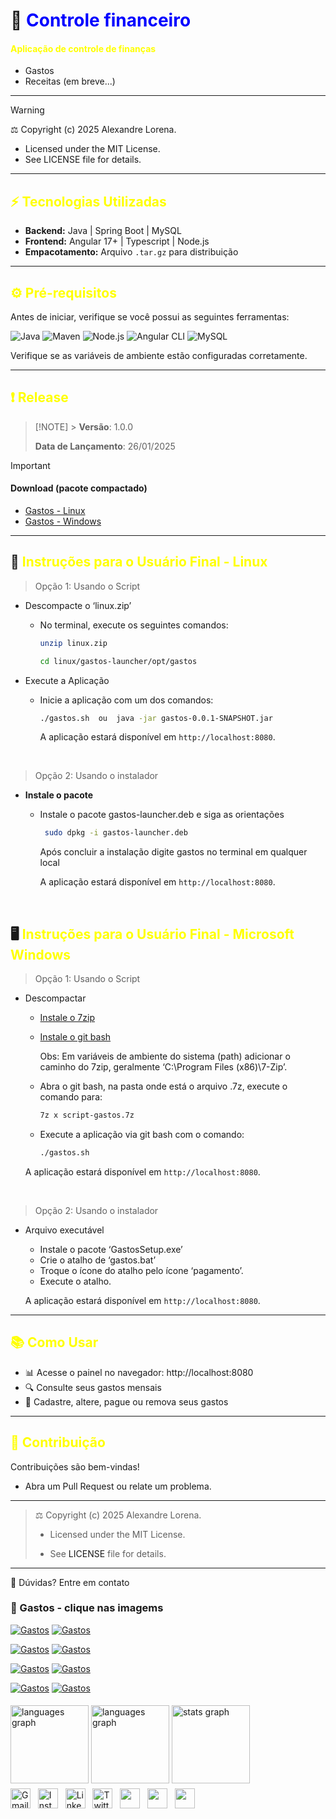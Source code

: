 # 📌 <span style="color:blue;">Controle financeiro</span>

#### <span style="color:yellow;">Aplicação de controle de finanças</span>

- Gastos
- Receitas (em breve...)

---

> [!WARNING]
> ⚖️ Copyright (c) 2025 Alexandre Lorena.
>
> - Licensed under the MIT License.
> - See <a href="LICENSE" style="text-decoration: none;">LICENSE</a> file for details.

---

## <span style="color:yellow;">⚡ Tecnologias Utilizadas</span>

- **Backend:** Java | Spring Boot | MySQL
- **Frontend:** Angular 17+ | Typescript | Node.js
- **Empacotamento:** Arquivo `.tar.gz` para distribuição

---

## <span style="color:yellow;">⚙️ Pré-requisitos</span>

Antes de iniciar, verifique se você possui as seguintes ferramentas:

![Java](https://img.shields.io/badge/Java-8%2B-orange?style=for-the-badge&logo=java&logoColor=white)
![Maven](https://img.shields.io/badge/Maven-C71A36?style=for-the-badge&logo=apache-maven&logoColor=white)
![Node.js](https://img.shields.io/badge/Node.js-339933?style=for-the-badge&logo=node.js&logoColor=white)
![Angular CLI](https://img.shields.io/badge/Angular_CLI-DD0031?style=for-the-badge&logo=angular&logoColor=white)
![MySQL](https://img.shields.io/badge/MySQL-005C84?style=for-the-badge&logo=mysql&logoColor=white)

Verifique se as variáveis de ambiente estão configuradas corretamente.

---

## <span style="color:yellow;">❗ Release</span>

> [!NOTE] > **Versão**: 1.0.0
>
> **Data de Lançamento**: 26/01/2025

> [!IMPORTANT]
>
> #### Download (pacote compactado)
>
> - [Gastos - Linux](https://drive.google.com/file/d/1njSEitVp_gjIB4E-rV_MbUm7SQteJx_v/view?usp=drive_link)
> - [Gastos - Windows](https://drive.google.com/file/d/1kgzozoEx0XZ3OEjKxafz76r7IYBS6ft9/view?usp=drive_link)

---

## 🐧 <span style="color:yellow;">Instruções para o Usuário Final - Linux</span>

> Opção 1: Usando o Script

- Descompacte o ‘linux.zip’

  - No terminal, execute os seguintes comandos:

    ```bash
    unzip linux.zip

    cd linux/gastos-launcher/opt/gastos
    ```

- Execute a Aplicação

  - Inicie a aplicação com um dos comandos:

    ```bash
    ./gastos.sh  ou  java -jar gastos-0.0.1-SNAPSHOT.jar
    ```

    A aplicação estará disponível em `http://localhost:8080`.

  &nbsp;

> Opção 2: Usando o instalador

- **Instale o pacote**

  - Instale o pacote gastos-launcher.deb e siga as orientações

    ```bash
     sudo dpkg -i gastos-launcher.deb
    ```

    Após concluir a instalação digite gastos no terminal em qualquer local

    A aplicação estará disponível em `http://localhost:8080`.

&nbsp;

## 🖥️ <span style="color:yellow;">Instruções para o Usuário Final - Microsoft Windows <span>

> Opção 1: Usando o Script

- Descompactar

  - [Instale o 7zip](https://www.7-zip.org/)
  - [Instale o git bash](https://git-scm.com/downloads/win)

    Obs: Em variáveis de ambiente do sistema (path) adicionar o caminho do 7zip, geralmente ‘C:\Program Files (x86)\7-Zip’.

  - Abra o git bash, na pasta onde está o arquivo .7z, execute o comando para:

    ```bash
    7z x script-gastos.7z
    ```

  - Execute a aplicação via git bash com o comando:

    ```bash
    ./gastos.sh
    ```

  A aplicação estará disponível em `http://localhost:8080`.

&nbsp;

> Opção 2: Usando o instalador

- Arquivo executável

  - Instale o pacote ‘GastosSetup.exe’
  - Crie o atalho de ‘gastos.bat’
  - Troque o ícone do atalho pelo ícone ‘pagamento’.
  - Execute o atalho.

  A aplicação estará disponível em `http://localhost:8080`.

---

## <span style="color:yellow;">📚 Como Usar<span>

- 📊 Acesse o painel no navegador: http://localhost:8080
- 🔍 Consulte seus gastos mensais
- 📅 Cadastre, altere, pague ou remova seus gastos

---

## <span style="color:yellow;">🤝 Contribuição<span>

Contribuições são bem-vindas!

- Abra um Pull Request ou relate um problema.

---

> ⚖️ Copyright (c) 2025 Alexandre Lorena.
>
> - Licensed under the MIT License.
>
> - See <a href="LICENSE" style="text-decoration: none;">LICENSE</a> file for details.

---

🤔 Dúvidas? <a href="mailto:alexandre.lorena@gmail.com" style="text-decoration: none;">Entre em contato</a>

### 🚀 Gastos - clique nas imagems

[![Gastos](/prints/img-small/controle-de-financas_1.png)](/prints/controle-de-financas_1.png)
[![Gastos](/prints/img-small/controle-de-financas_2.png)](/prints/controle-de-financas_2.png)

[![Gastos](/prints/img-small/controle-de-financas_3.png)](/prints/controle-de-financas_3.png)
[![Gastos](/prints/img-small/controle-de-financas_4.png)](/prints/controle-de-financas_4.png)

[![Gastos](/prints/img-small/controle-de-financas_5.png)](/prints/controle-de-financas_5.png)
[![Gastos](/prints/img-small/controle-de-financas_6.png)](/prints/controle-de-financas_6.png)

[![Gastos](/prints/img-small/controle-de-financas_7.png)](/prints/controle-de-financas_7.png)
[![Gastos](/prints/img-small/controle-de-financas_8.png)](/prints/controle-de-financas_8.png)

<!DOCTYPE html>
<html lang="pt-br">
<head>
    <meta charset="UTF-8">
    <meta name="viewport" content="width=device-width, initial-scale=1">
    <link rel="stylesheet" type="text/css" href="estilo.css">
</head>
<body>

<img src="https://i.imgur.com/h1q7oo1.jpg" width="785" height="5">

<div align="left">
  <img src="https://github-readme-stats.vercel.app/api/wakatime?username=@alexandrelorena&v=2&theme=react" height="125" alt="languages graph"/>
  <img src="https://github-readme-stats.vercel.app/api/top-langs?username=alexandrelorena&locale=en&hide_title=false&layout=compact&card_width=320&langs_count=5&theme=react&hide_border=false&order=2" height="125" alt="languages graph" />
  <img src="https://github-readme-stats.vercel.app/api?username=alexandrelorena&hide_title=false&hide_rank=false&show_icons=true&include_all_commits=true&count_private=true&disable_animations=false&theme=react&locale=en&hide_border=false&order=1" height="125" alt="stats graph"/>
</div>
<img src="https://i.imgur.com/h1q7oo1.jpg" width="785" height="5">

<div>
  <a href="mailto:alexandre.lorena@gmail.com" style="text-decoration: none;">
    <img src="https://cdn.simpleicons.org/gmail" alt="Gmail" width="32" height="32"></a>&nbsp;&nbsp;
  <a href="https://www.instagram.com/alexandre_lorena/" style="text-decoration: none;">
    <img src="https://cdn.simpleicons.org/instagram" alt="Instagram" width="32" height="32"></a>&nbsp;&nbsp;
  <a href="https://www.linkedin.com/in/alexandrelorena-developer/" style="text-decoration: none;">
    <img src="https://cdn.simpleicons.org/linkedin" alt="LinkedIn" width="32" height="32"></a>&nbsp;&nbsp;
  <a href="https://x.com/alefaith" style="text-decoration: none;">
    <img src="https://cdn.simpleicons.org/x" alt="Twitter" width="32" height="32"></a>&nbsp;&nbsp;
  <a href="https://www.youtube.com/@AleDevJavaPython" style="text-decoration: none;">
    <img src="https://cdn.simpleicons.org/youtube" width="32" height="32"></a>&nbsp;&nbsp;
  <a href="https://steamcommunity.com/id/alexandrelorena/" style="text-decoration: none;">
    <img src="https://cdn.simpleicons.org/steam/gray" width="32" height="32"></a>&nbsp;&nbsp;
  <a href="https://discord.com/channels/alelorena" style="text-decoration: none;">
    <img src="https://cdn.simpleicons.org/discord" width="32" height="32"></a>
</div>
</body>
</html>
